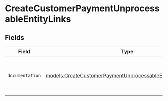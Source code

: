 # CreateCustomerPaymentUnprocessableEntityLinks


## Fields

| Field                                                                                                                              | Type                                                                                                                               | Required                                                                                                                           | Description                                                                                                                        |
| ---------------------------------------------------------------------------------------------------------------------------------- | ---------------------------------------------------------------------------------------------------------------------------------- | ---------------------------------------------------------------------------------------------------------------------------------- | ---------------------------------------------------------------------------------------------------------------------------------- |
| `documentation`                                                                                                                    | [models.CreateCustomerPaymentUnprocessableEntityDocumentation](../models/createcustomerpaymentunprocessableentitydocumentation.md) | :heavy_check_mark:                                                                                                                 | The URL to the generic Mollie API error handling guide.                                                                            |